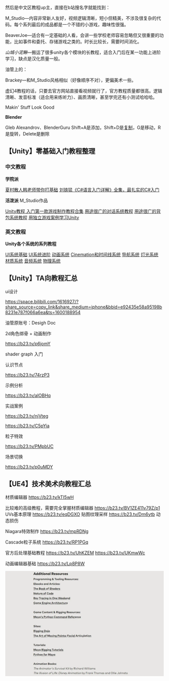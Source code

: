 然后是中文区教程up主，直接在b站搜名字就能找到：

M_Studio—内容非常新人友好，视频逻辑清晰，短小但精美，不涉及很复杂的代码。每个系列最后的成品都是一个不错的小游戏，趣味性很强。

BeaverJoe—适合有一定基础的人看，会讲一些学校老师容易忽略但又很重要的功能，比如事件和委托、存储游戏之类的。时长比较长，需要时间消化。

_山城小泥鳅_—搬运了很多unity各个模块的长教程，适合入门后在某一功能上进阶学习，缺点是汉化质量一般。

油管上的：

Brackey—和M_Studio风格相似（好像顺序不对），更偏美术一些。

虚幻4教程的话，只要去官方网站直接看视频就行了，官方教程质量都很高。逻辑清晰、发音标准（适合用来练听力）、画质清晰，甚至学完还有小测试哈哈哈。

Makin' Stuff Look Good

**Blender**

Gleb Alexandrov、BlenderGuru Shift+A是添加，Shift+D是[复制](https://www.zhihu.com/search?q=复制&search_source=Entity&hybrid_search_source=Entity&hybrid_search_extra={"sourceType"%3A"answer"%2C"sourceId"%3A148033777})，G是移动，R是旋转，Delete是删除

## 【Unity】零基础入门教程整理

### 中文教程

**学院派**

[夏村散人韩老师带你打基础](https://space.bilibili.com/508934306?from=search&seid=4765051051836401046)
[刘铁猛《C#语言入门详解》全集，最扎实的C#入门](https://www.bilibili.com/video/BV13b411b7Ht)

**活泼派**
M_Studio作品

[Unity教程 入门第一款游戏制作教程合集](https://space.bilibili.com/370283072/channel/detail?cid=85776)
[用途很广的对话系统教程](https://space.bilibili.com/370283072/channel/detail?cid=99057)
[用途很广的背包系统教程](https://space.bilibili.com/370283072/channel/detail?cid=95883)
[用独立游戏案例学习Unity](https://space.bilibili.com/370283072/channel/detail?cid=91017)

### 英文教程

**Unity各个系统的系列教程**

[UI系统基础](https://www.bilibili.com/video/BV1ub411L7bf)
[UI系统进阶](https://www.bilibili.com/video/BV1K4411v7AZ)
[动画系统](https://www.bilibili.com/video/BV1Jb411K7Uw)
[Cinemation和时间线系统](https://www.bilibili.com/video/BV184411Y7R8)
[导航系统](https://www.bilibili.com/video/BV1Nb411T7yJ)
[灯光系统](https://www.bilibili.com/video/BV1bb411j7Lr?p=4)
[材质系统](https://www.bilibili.com/video/BV1Pb411j7MN)
[音频系统](https://www.bilibili.com/video/BV16b41157ka)
[物理系统](https://www.bilibili.com/video/BV1Wb411K7Y8)

## 【Unity】TA向教程汇总

ui设计

https://space.bilibili.com/1616927/?share_source=copy_link&share_medium=iphone&bbid=e92435e58a95198b8231e787f066a6ea&ts=1600188954

油管原账号：Desigh Doc

2d角色绑骨 + 动画制作

https://b23.tv/p6jomY

shader graph 入门

认识节点

https://b23.tv/74rzP3

示例分析

https://b23.tv/aIOBHq

实战案例

https://b23.tv/njVteg

https://b23.tv/C5pYia

粒子特效

https://b23.tv/PMpbUC

场景切换

https://b23.tv/p0uMDY

## 【UE4】技术美术向教程汇总

材质编辑器
https://b23.tv/kTI5wH

比较难的高级教程，需要完全掌握材质编辑器
https://b23.tv/BV1ZE411v79Z/p1 UVs基本原理
https://b23.tv/eqDGXO 贴图纹理采样
https://b23.tv/Dm6ytb 动态损伤

Niagara特效制作
https://b23.tv/mpRDNg

Cascade粒子系统
https://b23.tv/RP1PGq

官方后处理基础教程
https://b23.tv/UhKZEM
https://b23.tv/UKmwWc

动画编辑器基础
https://b23.tv/Lp8P8W



![img](../assets/p607146364.webp)